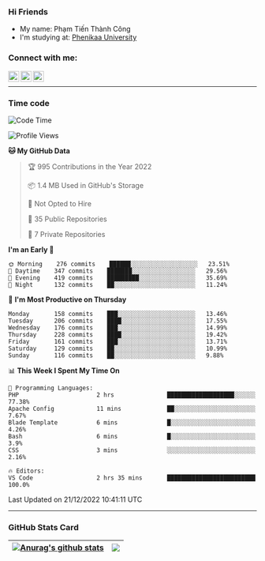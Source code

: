 ### Hi Friends

- My name: Phạm Tiến Thành Công
- I'm studying at: [Phenikaa University]


### Connect with me:
[<img align="left" alt="PhamTienThanhCong | Facebook" width="22px" src="https://upload.wikimedia.org/wikipedia/commons/thumb/1/16/Facebook-icon-1.png/640px-Facebook-icon-1.png" />][facebook]
[<img align="left" alt="PhamTienThanhCong | Zalo" width="22px" src="https://www.anphatpc.com.vn/template/anphat_2020v2/images/icon-zalo.jpg" />][zalo]
[<img align="left" alt="PhamTienThanhCong | LinkedIn" width="22px" src="https://cdn3.iconfinder.com/data/icons/inficons/512/linkedin.png" />][linkedin]

<br />

---

### Time code

<!--START_SECTION:waka-->
![Code Time](http://img.shields.io/badge/Code%20Time-807%20hrs%2055%20mins-blue)

![Profile Views](http://img.shields.io/badge/Profile%20Views-31-blue)

**🐱 My GitHub Data** 

> 🏆 995 Contributions in the Year 2022
 > 
> 📦 1.4 MB Used in GitHub's Storage 
 > 
> 🚫 Not Opted to Hire
 > 
> 📜 35 Public Repositories 
 > 
> 🔑 7 Private Repositories  
 > 
**I'm an Early 🐤** 

```text
🌞 Morning    276 commits    ██████░░░░░░░░░░░░░░░░░░░   23.51% 
🌆 Daytime    347 commits    ███████░░░░░░░░░░░░░░░░░░   29.56% 
🌃 Evening    419 commits    █████████░░░░░░░░░░░░░░░░   35.69% 
🌙 Night      132 commits    ██░░░░░░░░░░░░░░░░░░░░░░░   11.24%

```
📅 **I'm Most Productive on Thursday** 

```text
Monday       158 commits    ███░░░░░░░░░░░░░░░░░░░░░░   13.46% 
Tuesday      206 commits    ████░░░░░░░░░░░░░░░░░░░░░   17.55% 
Wednesday    176 commits    ███░░░░░░░░░░░░░░░░░░░░░░   14.99% 
Thursday     228 commits    ████░░░░░░░░░░░░░░░░░░░░░   19.42% 
Friday       161 commits    ███░░░░░░░░░░░░░░░░░░░░░░   13.71% 
Saturday     129 commits    ██░░░░░░░░░░░░░░░░░░░░░░░   10.99% 
Sunday       116 commits    ██░░░░░░░░░░░░░░░░░░░░░░░   9.88%

```


📊 **This Week I Spent My Time On** 

```text
💬 Programming Languages: 
PHP                      2 hrs               ███████████████████░░░░░░   77.38% 
Apache Config            11 mins             ██░░░░░░░░░░░░░░░░░░░░░░░   7.67% 
Blade Template           6 mins              █░░░░░░░░░░░░░░░░░░░░░░░░   4.26% 
Bash                     6 mins              █░░░░░░░░░░░░░░░░░░░░░░░░   3.9% 
CSS                      3 mins              ░░░░░░░░░░░░░░░░░░░░░░░░░   2.16%

🔥 Editors: 
VS Code                  2 hrs 35 mins       █████████████████████████   100.0%

```


 Last Updated on 21/12/2022 10:41:11 UTC
<!--END_SECTION:waka-->

---

### GitHub Stats Card

| <a href="https://github.com/phamtienthanhcong"><img align="center" src="https://github-readme-stats.vercel.app/api?username=PhamTienThanhCong&show_icons=true&include_all_commits=true&theme=buefy&hide_border=true&theme=ocean_dark" alt="Anurag's github stats" /></a> | <a href="https://github.com/phamtienthanhcong"><img align="center" src="https://github-readme-stats.vercel.app/api/top-langs/?username=PhamTienThanhCong&layout=compact&theme=buefy&hide_border=true&theme=ocean_dark" /></a> |
| ------------- | ------------- |

[Phenikaa University]: https://phenikaa-uni.edu.vn/vi
[facebook]: https://www.facebook.com/phamtienthanhcong
[linkedin]: https://linkedin.com/in/phamtienthanhcong
[zalo]: https://zalo.me/0396396332
[tiktok]: https://www.tiktok.com/@phamtienthanhcong
[web]: https://github.com/PhamTienThanhCong/web_dev
[min project]: https://github.com/PhamTienThanhCong/Project-Of-Web
[c and cpp]: https://github.com/PhamTienThanhCong/Code_C_and_Cpro
[python]: https://github.com/PhamTienThanhCong/Python_beginer
